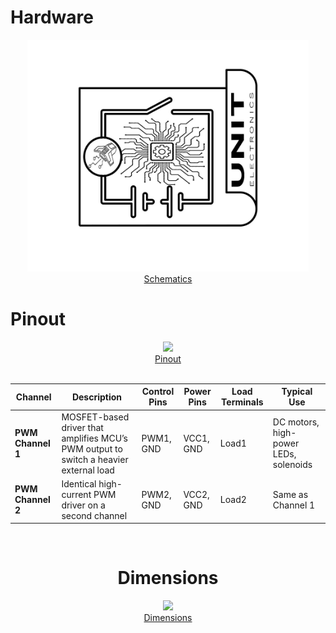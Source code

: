 # Hardware

<div align="center">

<a href="#"><img src="resources/img/Schematics_icon.jpg?raw=false" width="450px"><br/> Schematics</a>
</div>

# Pinout

<div align="center">

<a href="#"><img src="resources/unit_pinout_v_0_0_1_ue0054_pwm_module_en.jpg" width="500px"><br/> Pinout</a>
<br/><br/>

| Channel          | Description                                         | Control Pins   | Power Pins      | Load Terminals             | Typical Use                          |
|------------------|-----------------------------------------------------|----------------|-----------------|----------------------------|--------------------------------------|
| **PWM Channel 1**| MOSFET-based driver that amplifies MCU’s PWM output to switch a heavier external load | PWM1, GND      | VCC1, GND       | Load1     |    DC motors, high-power LEDs, solenoids |
| **PWM Channel 2**| Identical high-current PWM driver on a second channel | PWM2, GND      | VCC2, GND       | Load2        | Same as Channel 1                    |

<br/>

# Dimensions

<div align="center">

<a href="#"><img src="resources/" width="500px"><br/> Dimensions</a>

</div>